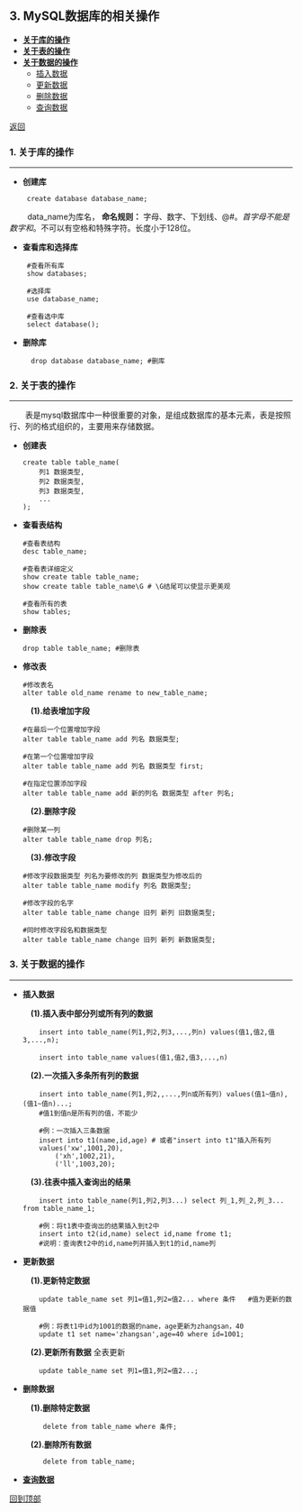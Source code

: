 ## 3. MySQL数据库的相关操作

<span id="top"></span>

- **[关于库的操作](#1-关于库的操作)**<br/>
- **[关于表的操作](#2-关于表的操作)**<br/>
- **[关于数据的操作](#3-关于数据的操作)**
	- [插入数据](#op1)
	- [更新数据](#op2)
	- [删除数据](#op3)
	- [查询数据](select.md)



 [返回](README.md)

### 1. 关于库的操作
---

+  **创建库** <span id="op1"></span>

		create database database_name;


&emsp;&emsp; data_name为库名， **命名规则：** 字母、数字、下划线、@#$。首字母不能是数字和$。不可以有空格和特殊字符。长度小于128位。

+  **查看库和选择库** <span id="op2"></span>


		#查看所有库
		show databases; 

		#选择库
		use database_name; 

		#查看选中库
		select database(); 

+ **删除库** <span id="op3"></span>

		drop database database_name; #删库




### 2. 关于表的操作
--- 


&emsp;&emsp;表是mysql数据库中一种很重要的对象，是组成数据库的基本元素，表是按照行、列的格式组织的，主要用来存储数据。


+	**创建表** <span id="op4"></span>

		create table table_name(
			列1 数据类型,
			列2 数据类型,
			列3 数据类型,
			...
		);


+	**查看表结构** <span id="op5"></span>


		#查看表结构
		desc table_name;

		#查看表详细定义
		show create table table_name; 
		show create table table_name\G # \G结尾可以使显示更美观

		#查看所有的表
		show tables; 

+	**删除表** <span id="op6"></span>

		drop table table_name; #删除表
+	**修改表** <span id="op7"></span>


		#修改表名
		alter table old_name rename to new_table_name;
		
	&emsp;**(1).给表增加字段**

		#在最后一个位置增加字段
		alter table table_name add 列名 数据类型;

		#在第一个位置增加字段
		alter table table_name add 列名 数据类型 first;

		#在指定位置添加字段
		alter table table_name add 新的列名 数据类型 after 列名;

	&emsp;**(2).删除字段**

		#删除某一列
		alter table table_name drop 列名;

	&emsp;**(3).修改字段**

		#修改字段数据类型 列名为要修改的列 数据类型为修改后的
		alter table table_name modify 列名 数据类型;

		#修改字段的名字
		alter table table_name change 旧列 新列 旧数据类型;

		#同时修改字段名和数据类型
		alter table table_name change 旧列 新列 新数据类型;



### 3. 关于数据的操作
---


+   **插入数据** <span id="op01"></span>

	 &emsp;**(1).插入表中部分列或所有列的数据**



			insert into table_name(列1,列2,列3,...,列n) values(值1,值2,值3,...,n);
		
			insert into table_name values(值1,值2,值3,...,n)



	 &emsp;**(2).一次插入多条所有列的数据**

			insert into table_name(列1,列2,,...,列n或所有列) values(值1~值n),(值1~值n)...;
			#值1到值n是所有列的值，不能少
		
			#例：一次插入三条数据
			insert into t1(name,id,age) # 或者"insert into t1"插入所有列
			values('xw',1001,20),
			  	('xh',1002,21),
			  	('ll',1003,20);

	 &emsp;**(3).往表中插入查询出的结果**

			insert into table_name(列1,列2,列3...) select 列_1,列_2,列_3... from table_name_1;
		
			#例：将t1表中查询出的结果插入到t2中
			insert into t2(id,name) select id,name frome t1;
			#说明：查询表t2中的id,name列并插入到t1的id,name列



+   **更新数据** <span id="op02"></span>

	 &emsp;**(1).更新特定数据**
	
			update table_name set 列1=值1,列2=值2... where 条件   #值为更新的数据值	
	
			#例：将表t1中id为1001的数据的name，age更新为zhangsan，40
			update t1 set name='zhangsan',age=40 where id=1001;
			
	 &emsp;**(2).更新所有数据** 全表更新
	
			update table_name set 列1=值1,列2=值2...;	
		

+  **删除数据** <span id="op03"></span>
	
	&emsp;**(1).删除特定数据**

			delete from table_name where 条件;

	&emsp;**(2).删除所有数据**

			delete from table_name;


+  [**查询数据**](select.md)





[回到顶部](#top)
	



					











